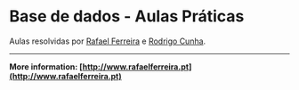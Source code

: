 Base de dados - Aulas Práticas
===================

Aulas resolvidas por [Rafael Ferreira](mailto:rafael.ferreira@ua.pt) e [Rodrigo Cunha](mailto:rodrigocunha@ua.pt).

----------

**More information: [http://www.rafaelferreira.pt](http://www.rafaelferreira.pt)**
